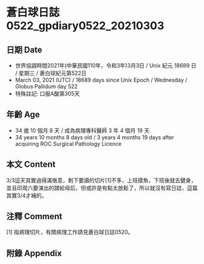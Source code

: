 [_metadata_:encoding]: - "utf-8"
[_metadata_:language]: - "zh-Hant-TW"
[_metadata_:fileformat]: - "markdown"
[_metadata_:MIME_type]: - "text/plain"
[_metadata_:markdown_version]: - "commonmark version 0.29"
[_metadata_:markdown_spec]: - "https://spec.commonmark.org/0.29/"

# 蒼白球日誌0522_gpdiary0522_20210303 #

## 日期 Date ##

* 世界協調時間2021年(中華民國110年，令和3年)3月3日 / Unix 紀元 18689 日 / 星期三 / 蒼白球紀元第522日
* March 03, 2021 (UTC) / 18689 days since Unix Epoch / Wednesday / Globus Pallidum day 522
* 特殊註記: 口服A酸第305天

## 年齡 Age ##

* 34 歲 10 個月 8 天 / 成為病理專科醫師 3 年 4 個月 19 天
* 34 years 10 months 8 days old / 3 years 4 months 19 days after acquiring ROC Surgical Pathology Licence

## 本文 Content ##

3/3這天其實過得滿愜意，剩下要讀的切片[1]不多，上班摸魚，下班後就去健身，並且印周六要演出的譜給母后，但或許是有點太放鬆了，所以就沒有寫日誌，這篇其實3/4才補的。

## 注釋 Comment ##

[1] 指病理切片，有關病理工作請見蒼白球日誌0520。

## 附錄 Appendix ##

